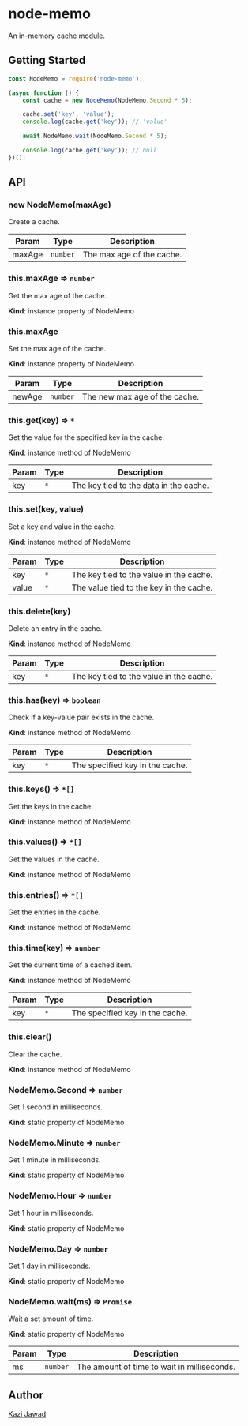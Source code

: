 # node-memo

An in-memory cache module.

## Getting Started

```JavaScript
const NodeMemo = require('node-memo');

(async function () {
    const cache = new NodeMemo(NodeMemo.Second * 5);

    cache.set('key', 'value');
    console.log(cache.get('key')); // 'value'

    await NodeMemo.wait(NodeMemo.Second * 5);

    console.log(cache.get('key')); // null
})();
```

## API

### new NodeMemo(maxAge)

Create a cache.

| Param | Type | Description |
| --- | --- | --- |
| maxAge | `number` | The max age of the cache. |

### this.maxAge ⇒ `number`

Get the max age of the cache.

**Kind**: instance property of NodeMemo

### this.maxAge

Set the max age of the cache.

**Kind**: instance property of NodeMemo

| Param | Type | Description |
| --- | --- | --- |
| newAge | `number` | The new max age of the cache. |

### this.get(key) ⇒ `*`

Get the value for the specified key in the cache.

**Kind**: instance method of NodeMemo

| Param | Type | Description |
| --- | --- | --- |
| key | `*` | The key tied to the data in the cache. |

### this.set(key, value)

Set a key and value in the cache.

**Kind**: instance method of NodeMemo

| Param | Type | Description |
| --- | --- | --- |
| key | `*` | The key tied to the value in the cache. |
| value | `*` | The value tied to the key in the cache. |

### this.delete(key)

Delete an entry in the cache.

**Kind**: instance method of NodeMemo

| Param | Type | Description |
| --- | --- | --- |
| key | `*` | The key tied to the value in the cache. |

### this.has(key) ⇒ `boolean`

Check if a key-value pair exists in the cache.

**Kind**: instance method of NodeMemo

| Param | Type | Description |
| --- | --- | --- |
| key | `*` | The specified key in the cache. |

### this.keys() ⇒ `*[]`

Get the keys in the cache.

**Kind**: instance method of NodeMemo

### this.values() ⇒ `*[]`

Get the values in the cache.

**Kind**: instance method of NodeMemo

### this.entries() ⇒ `*[]`

Get the entries in the cache.

**Kind**: instance method of NodeMemo

### this.time(key) ⇒ `number`

Get the current time of a cached item.

**Kind**: instance method of NodeMemo

| Param | Type | Description |
| --- | --- | --- |
| key | `*` | The specified key in the cache. |

### this.clear()

Clear the cache.

**Kind**: instance method of NodeMemo

### NodeMemo.Second ⇒ `number`

Get 1 second in milliseconds.

**Kind**: static property of NodeMemo

### NodeMemo.Minute ⇒ `number`

Get 1 minute in milliseconds.

**Kind**: static property of NodeMemo

### NodeMemo.Hour ⇒ `number`

Get 1 hour in milliseconds.

**Kind**: static property of NodeMemo

### NodeMemo.Day ⇒ `number`

Get 1 day in milliseconds.

**Kind**: static property of NodeMemo

### NodeMemo.wait(ms) ⇒ `Promise`

Wait a set amount of time.

**Kind**: static property of NodeMemo

| Param | Type | Description |
| --- | --- | --- |
| ms | `number` | The amount of time to wait in milliseconds. |

## Author

[Kazi Jawad](https://github.com/kazijawad)

